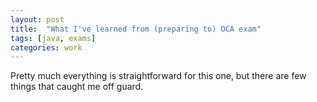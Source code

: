 ```yaml
---
layout: post
title:  "What I've learned from (preparing to) OCA exam"
tags: [java, exams]
categories: work
---
```


Pretty much everything is straightforward for this one, but there are few things that caught me off guard.